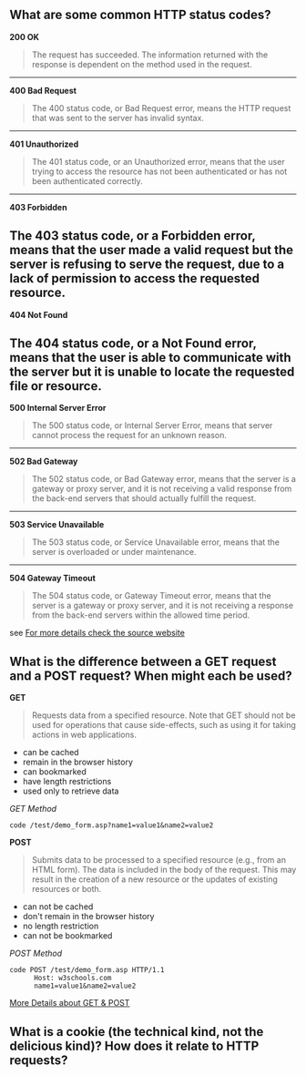 ## What are some common HTTP status codes?
**200 OK**

>The request has succeeded. The information returned with the response is dependent
 on the method used in the request.
----
**400 Bad Request**

> The 400 status code, or Bad Request error, means the HTTP request that was sent
 to the server has invalid syntax.
----
**401 Unauthorized**

> The 401 status code, or an Unauthorized error, means that the user trying to access 
the resource has not been authenticated or has not been authenticated correctly. 
----
**403 Forbidden**

The 403 status code, or a Forbidden error, means that the user made a valid request 
but the server is refusing to serve the request, due to a lack of permission to access 
the requested resource.
----
**404 Not Found**

The 404 status code, or a Not Found error, means that the user is able to communicate
with the server but it is unable to locate the requested file or resource.
----
**500 Internal Server Error**

>The 500 status code, or Internal Server Error, means that server cannot process the 
request for an unknown reason.
----
**502 Bad Gateway**

>The 502 status code, or Bad Gateway error, means that the server is a gateway or proxy 
server, and it is not receiving a valid response from the back-end servers that should 
actually fulfill the request.
----
**503 Service Unavailable**

>The 503 status code, or Service Unavailable error, means that the server is overloaded or 
under maintenance.
----
**504 Gateway Timeout**

>The 504 status code, or Gateway Timeout error, means that the server is a gateway or 
proxy server, and it is not receiving a response from the back-end servers within the 
allowed time period.

see [For more details check the source website](https://www.digitalocean.com/community/tutorials/how-to-troubleshoot-common-http-error-codes)

## What is the difference between a GET request and a POST request? When might each be used?

**GET**

> Requests data from a specified resource. Note that GET should not be used for 
operations that cause side-effects, such as using it for taking actions in web 
applications.

* can be cached
* remain in the browser history
* can bookmarked
* have length restrictions
* used only to retrieve data

*GET Method*

    code /test/demo_form.asp?name1=value1&name2=value2


**POST**

> Submits data to be processed to a specified resource (e.g., from an HTML form). 
The data is included in the body of the request. This may result in the creation of a new 
resource or the updates of existing resources or both.

* can not be cached 
* don't remain in the browser history
* no length restriction
* can not be bookmarked 

*POST Method*

    code POST /test/demo_form.asp HTTP/1.1
          Host: w3schools.com
          name1=value1&name2=value2

[More Details about GET & POST](http://www.w3schools.com/tags/ref_httpmethods.asp)

## What is a cookie (the technical kind, not the delicious kind)? How does it relate to HTTP requests?

> 

